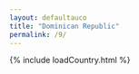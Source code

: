 ```yaml
---
layout: defaultauco
title: "Dominican Republic"
permalink: /9/
---
```


{% include loadCountry.html %}
